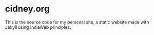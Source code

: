 # cidney.org

This is the source code for my personal site, a static website made with Jekyll using IndieWeb principles.
